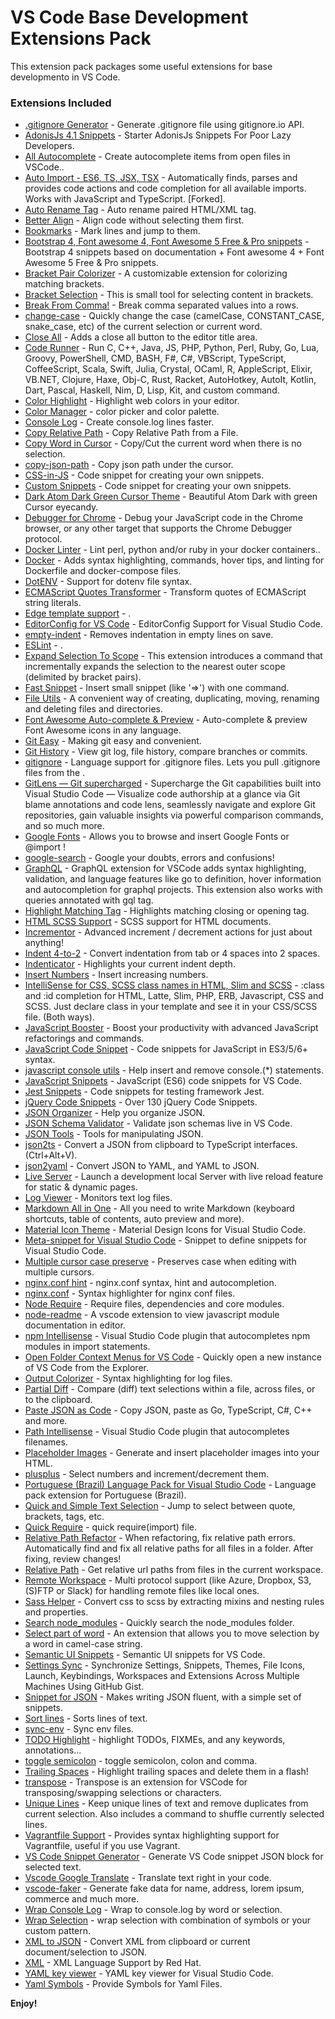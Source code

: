 # VS Code Base Development Extensions Pack

This extension pack packages some useful extensions for base developmento in VS Code.

### Extensions Included

- [.gitignore Generator](https://marketplace.visualstudio.com/items?itemName=piotrpalarz.vscode-gitignore-generator) - Generate .gitignore file using gitignore.io API.
- [AdonisJs 4.1 Snippets](https://marketplace.visualstudio.com/items?itemName=EmadFanaian.adonisjs-snippets) - Starter AdonisJs Snippets For Poor Lazy Developers.
- [All Autocomplete](https://marketplace.visualstudio.com/items?itemName=Atishay-Jain.All-Autocomplete) - Create autocomplete items from open files in VSCode..
- [Auto Import - ES6, TS, JSX, TSX](https://marketplace.visualstudio.com/items?itemName=NuclleaR.vscode-extension-auto-import) - Automatically finds, parses and provides code actions and code completion for all available imports. Works with JavaScript and TypeScript. [Forked].
- [Auto Rename Tag](https://marketplace.visualstudio.com/items?itemName=formulahendry.auto-rename-tag) - Auto rename paired HTML/XML tag.
- [Better Align](https://marketplace.visualstudio.com/items?itemName=wwm.better-align) - Align code without selecting them first.
- [Bookmarks](https://marketplace.visualstudio.com/items?itemName=alefragnani.Bookmarks) - Mark lines and jump to them.
- [Bootstrap 4, Font awesome 4, Font Awesome 5 Free & Pro snippets](https://marketplace.visualstudio.com/items?itemName=thekalinga.bootstrap4-vscode) - Bootstrap 4 snippets based on documentation + Font awesome 4 + Font Awesome 5 Free & Pro snippets.
- [Bracket Pair Colorizer](https://marketplace.visualstudio.com/items?itemName=CoenraadS.bracket-pair-colorizer) - A customizable extension for colorizing matching brackets.
- [Bracket Selection](https://marketplace.visualstudio.com/items?itemName=guosong.bracketselection) - This is small tool for selecting content in brackets.
- [Break From Comma!](https://marketplace.visualstudio.com/items?itemName=jzarzoso.break-from-comma) - Break comma separated values into a rows.
- [change-case](https://marketplace.visualstudio.com/items?itemName=wmaurer.change-case) - Quickly change the case (camelCase, CONSTANT_CASE, snake_case, etc) of the current selection or current word.
- [Close All](https://marketplace.visualstudio.com/items?itemName=benjpas.close-all) - Adds a close all button to the editor title area.
- [Code Runner](https://marketplace.visualstudio.com/items?itemName=formulahendry.code-runner) - Run C, C++, Java, JS, PHP, Python, Perl, Ruby, Go, Lua, Groovy, PowerShell, CMD, BASH, F#, C#, VBScript, TypeScript, CoffeeScript, Scala, Swift, Julia, Crystal, OCaml, R, AppleScript, Elixir, VB.NET, Clojure, Haxe, Obj-C, Rust, Racket, AutoHotkey, AutoIt, Kotlin, Dart, Pascal, Haskell, Nim, D, Lisp, Kit, and custom command.
- [Color Highlight](https://marketplace.visualstudio.com/items?itemName=naumovs.color-highlight) - Highlight web colors in your editor.
- [Color Manager](https://marketplace.visualstudio.com/items?itemName=RoyAction.color-manager) - color picker and color palette.
- [Console Log](https://marketplace.visualstudio.com/items?itemName=Luis.console-log) - Create console.log lines faster.
- [Copy Relative Path](https://marketplace.visualstudio.com/items?itemName=alexdima.copy-relative-path) - Copy Relative Path from a File.
- [Copy Word in Cursor](https://marketplace.visualstudio.com/items?itemName=alefragnani.copy-word) - Copy/Cut the current word when there is no selection.
- [copy-json-path](https://marketplace.visualstudio.com/items?itemName=nidu.copy-json-path) - Copy json path under the cursor.
- [CSS-in-JS](https://marketplace.visualstudio.com/items?itemName=paulmolluzzo.convert-css-in-js) - Code snippet for creating your own snippets.
- [Custom Snippets](https://marketplace.visualstudio.com/items?itemName=NgekNgok.vscode-custom-snippets) - Code snippet for creating your own snippets.
- [Dark Atom Dark Green Cursor Theme](https://marketplace.visualstudio.com/items?itemName=therealmarv.vscode-theme-dark-atom-dark-green-cursor) - Beautiful Atom Dark with green Cursor eyecandy.
- [Debugger for Chrome](https://marketplace.visualstudio.com/items?itemName=msjsdiag.debugger-for-chrome) - Debug your JavaScript code in the Chrome browser, or any other target that supports the Chrome Debugger protocol.
- [Docker Linter](https://marketplace.visualstudio.com/items?itemName=henriiik.docker-linter) - Lint perl, python and/or ruby in your docker containers..
- [Docker](https://marketplace.visualstudio.com/items?itemName=PeterJausovec.vscode-docker) - Adds syntax highlighting, commands, hover tips, and linting for Dockerfile and docker-compose files.
- [DotENV](https://marketplace.visualstudio.com/items?itemName=mikestead.dotenv) - Support for dotenv file syntax.
- [ECMAScript Quotes Transformer](https://marketplace.visualstudio.com/items?itemName=vilicvane.es-quotes) - Transform quotes of ECMAScript string literals.
- [Edge template support](https://marketplace.visualstudio.com/items?itemName=luongnd.edge) - .
- [EditorConfig for VS Code](https://marketplace.visualstudio.com/items?itemName=EditorConfig.EditorConfig) - EditorConfig Support for Visual Studio Code.
- [empty-indent](https://marketplace.visualstudio.com/items?itemName=DmitryDorofeev.empty-indent) - Removes indentation in empty lines on save.
- [ESLint](https://marketplace.visualstudio.com/items?itemName=dbaeumer.vscode-eslint) - .
- [Expand Selection To Scope](https://marketplace.visualstudio.com/items?itemName=vittorioromeo.expand-selection-to-scope) - This extension introduces a command that incrementally expands the selection to the nearest outer scope (delimited by bracket pairs).
- [Fast Snippet](https://marketplace.visualstudio.com/items?itemName=giyyapan.fast-snippet) - Insert small snippet (like '=>') with one command.
- [File Utils](https://marketplace.visualstudio.com/items?itemName=sleistner.vscode-fileutils) - A convenient way of creating, duplicating, moving, renaming and deleting files and directories.
- [Font Awesome Auto-complete & Preview](https://marketplace.visualstudio.com/items?itemName=Janne252.fontawesome-autocomplete) - Auto-complete & preview Font Awesome icons in any language.
- [Git Easy](https://marketplace.visualstudio.com/items?itemName=bibhasdn.git-easy) - Making git easy and convenient.
- [Git History](https://marketplace.visualstudio.com/items?itemName=donjayamanne.githistory) - View git log, file history, compare branches or commits.
- [gitignore](https://marketplace.visualstudio.com/items?itemName=codezombiech.gitignore) - Language support for .gitignore files. Lets you pull .gitignore files from the .
- [GitLens — Git supercharged](https://marketplace.visualstudio.com/items?itemName=eamodio.gitlens) - Supercharge the Git capabilities built into Visual Studio Code — Visualize code authorship at a glance via Git blame annotations and code lens, seamlessly navigate and explore Git repositories, gain valuable insights via powerful comparison commands, and so much more.
- [Google Fonts](https://marketplace.visualstudio.com/items?itemName=lior-chamla.google-fonts) - Allows you to browse and insert Google Fonts <link> or @import !
- [google-search](https://marketplace.visualstudio.com/items?itemName=kameshkotwani.google-search) - Google your doubts, errors and confusions!
- [GraphQL](https://marketplace.visualstudio.com/items?itemName=Prisma.vscode-graphql) - GraphQL extension for VSCode adds syntax highlighting, validation, and language features like go to definition, hover information and autocompletion for graphql projects. This extension also works with queries annotated with gql tag.
- [Highlight Matching Tag](https://marketplace.visualstudio.com/items?itemName=vincaslt.highlight-matching-tag) - Highlights matching closing or opening tag.
- [HTML SCSS Support](https://marketplace.visualstudio.com/items?itemName=P-de-Jong.vscode-html-scss) - SCSS support for HTML documents.
- [Incrementor](https://marketplace.visualstudio.com/items?itemName=nmsmith89.incrementor) - Advanced increment / decrement actions for just about anything!
- [Indent 4-to-2](https://marketplace.visualstudio.com/items?itemName=Compulim.indent4to2) - Convert indentation from tab or 4 spaces into 2 spaces.
- [Indenticator](https://marketplace.visualstudio.com/items?itemName=SirTori.indenticator) - Highlights your current indent depth.
- [Insert Numbers](https://marketplace.visualstudio.com/items?itemName=Asuka.insertnumbers) - Insert increasing numbers.
- [IntelliSense for CSS, SCSS class names in HTML, Slim and SCSS](https://marketplace.visualstudio.com/items?itemName=gencer.html-slim-scss-css-class-completion) - :class and :id completion for HTML, Latte, Slim, PHP, ERB, Javascript, CSS and SCSS. Just declare class in your template and see it in your CSS/SCSS file. (Both ways).
- [JavaScript Booster](https://marketplace.visualstudio.com/items?itemName=sburg.vscode-javascript-booster) - Boost your productivity with advanced JavaScript refactorings and commands.
- [JavaScript Code Snippet](https://marketplace.visualstudio.com/items?itemName=NicholasHsiang.vscode-javascript-snippet) - Code snippets for JavaScript in ES3/5/6+ syntax.
- [javascript console utils](https://marketplace.visualstudio.com/items?itemName=whtouche.vscode-js-console-utils) - Help insert and remove console.(\*) statements.
- [JavaScript Snippets](https://marketplace.visualstudio.com/items?itemName=nathanchapman.JavaScriptSnippets) - JavaScript (ES6) code snippets for VS Code.
- [Jest Snippets](https://marketplace.visualstudio.com/items?itemName=andys8.jest-snippets) - Code snippets for testing framework Jest.
- [jQuery Code Snippets](https://marketplace.visualstudio.com/items?itemName=donjayamanne.jquerysnippets) - Over 130 jQuery Code Snippets.
- [JSON Organizer](https://marketplace.visualstudio.com/items?itemName=rintoj.json-organizer) - Help you organize JSON.
- [JSON Schema Validator](https://marketplace.visualstudio.com/items?itemName=tberman.json-schema-validator) - Validate json schemas live in VS Code.
- [JSON Tools](https://marketplace.visualstudio.com/items?itemName=eriklynd.json-tools) - Tools for manipulating JSON.
- [json2ts](https://marketplace.visualstudio.com/items?itemName=GregorBiswanger.json2ts) - Convert a JSON from clipboard to TypeScript interfaces. (Ctrl+Alt+V).
- [json2yaml](https://marketplace.visualstudio.com/items?itemName=tuxtina.json2yaml) - Convert JSON to YAML, and YAML to JSON.
- [Live Server](https://marketplace.visualstudio.com/items?itemName=ritwickdey.LiveServer) - Launch a development local Server with live reload feature for static & dynamic pages.
- [Log Viewer](https://marketplace.visualstudio.com/items?itemName=berublan.vscode-log-viewer) - Monitors text log files.
- [Markdown All in One](https://marketplace.visualstudio.com/items?itemName=yzhang.markdown-all-in-one) - All you need to write Markdown (keyboard shortcuts, table of contents, auto preview and more).
- [Material Icon Theme](https://marketplace.visualstudio.com/items?itemName=PKief.material-icon-theme) - Material Design Icons for Visual Studio Code.
- [Meta-snippet for Visual Studio Code](https://marketplace.visualstudio.com/items?itemName=wmontalvo.vsc-meta-snippet) - Snippet to define snippets for Visual Studio Code.
- [Multiple cursor case preserve](https://marketplace.visualstudio.com/items?itemName=Cardinal90.multi-cursor-case-preserve) - Preserves case when editing with multiple cursors.
- [nginx.conf hint](https://marketplace.visualstudio.com/items?itemName=hangxingliu.vscode-nginx-conf-hint) - nginx.conf syntax, hint and autocompletion.
- [nginx.conf](https://marketplace.visualstudio.com/items?itemName=shanoor.vscode-nginx) - Syntax highlighter for nginx conf files.
- [Node Require](https://marketplace.visualstudio.com/items?itemName=tgreen7.vs-code-node-require) - Require files, dependencies and core modules.
- [node-readme](https://marketplace.visualstudio.com/items?itemName=bengreenier.vscode-node-readme) - A vscode extension to view javascript module documentation in editor.
- [npm Intellisense](https://marketplace.visualstudio.com/items?itemName=christian-kohler.npm-intellisense) - Visual Studio Code plugin that autocompletes npm modules in import statements.
- [Open Folder Context Menus for VS Code](https://marketplace.visualstudio.com/items?itemName=chrisdias.vscode-opennewinstance) - Quickly open a new instance of VS Code from the Explorer.
- [Output Colorizer](https://marketplace.visualstudio.com/items?itemName=IBM.output-colorizer) - Syntax highlighting for log files.
- [Partial Diff](https://marketplace.visualstudio.com/items?itemName=ryu1kn.partial-diff) - Compare (diff) text selections within a file, across files, or to the clipboard.
- [Paste JSON as Code](https://marketplace.visualstudio.com/items?itemName=quicktype.quicktype) - Copy JSON, paste as Go, TypeScript, C#, C++ and more.
- [Path Intellisense](https://marketplace.visualstudio.com/items?itemName=christian-kohler.path-intellisense) - Visual Studio Code plugin that autocompletes filenames.
- [Placeholder Images](https://marketplace.visualstudio.com/items?itemName=JakeWilson.vscode-placeholder-images) - Generate and insert placeholder images into your HTML.
- [plusplus](https://marketplace.visualstudio.com/items?itemName=ksmithut.plusplus) - Select numbers and increment/decrement them.
- [Portuguese (Brazil) Language Pack for Visual Studio Code](https://marketplace.visualstudio.com/items?itemName=MS-CEINTL.vscode-language-pack-pt-BR) - Language pack extension for Portuguese (Brazil).
- [Quick and Simple Text Selection](https://marketplace.visualstudio.com/items?itemName=dbankier.vscode-quick-select) - Jump to select between quote, brackets, tags, etc.
- [Quick Require](https://marketplace.visualstudio.com/items?itemName=milkmidi.vs-code-quick-require) - quick require(import) file.
- [Relative Path Refactor](https://marketplace.visualstudio.com/items?itemName=jakob101.relativepathrefactor) - When refactoring, fix relative path errors. Automatically find and fix all relative paths for all files in a folder. After fixing, review changes!
- [Relative Path](https://marketplace.visualstudio.com/items?itemName=jakob101.RelativePath) - Get relative url paths from files in the current workspace.
- [Remote Workspace](https://marketplace.visualstudio.com/items?itemName=mkloubert.vscode-remote-workspace) - Multi protocol support (like Azure, Dropbox, S3, (S)FTP or Slack) for handling remote files like local ones.
- [Sass Helper](https://marketplace.visualstudio.com/items?itemName=ramyaraoa.sass-helper) - Convert css to scss by extracting mixins and nesting rules and properties.
- [Search node_modules](https://marketplace.visualstudio.com/items?itemName=jasonnutter.search-node-modules) - Quickly search the node_modules folder.
- [Select part of word](https://marketplace.visualstudio.com/items?itemName=mlewand.select-part-of-word) - An extension that allows you to move selection by a word in camel-case string.
- [Semantic UI Snippets](https://marketplace.visualstudio.com/items?itemName=4tron.semantic-ui-snippets) - Semantic UI snippets for VS Code.
- [Settings Sync](https://marketplace.visualstudio.com/items?itemName=Shan.code-settings-sync) - Synchronize Settings, Snippets, Themes, File Icons, Launch, Keybindings, Workspaces and Extensions Across Multiple Machines Using GitHub Gist.
- [Snippet for JSON](https://marketplace.visualstudio.com/items?itemName=wmontalvo.vsc-jsonsnippets) - Makes writing JSON fluent, with a simple set of snippets.
- [Sort lines](https://marketplace.visualstudio.com/items?itemName=Tyriar.sort-lines) - Sorts lines of text.
- [sync-env](https://marketplace.visualstudio.com/items?itemName=dongido.sync-env) - Sync env files.
- [TODO Highlight](https://marketplace.visualstudio.com/items?itemName=wayou.vscode-todo-highlight) - highlight TODOs, FIXMEs, and any keywords, annotations...
- [toggle semicolon](https://marketplace.visualstudio.com/items?itemName=awesomektvn.toggle-semicolon) - toggle semicolon, colon and comma.
- [Trailing Spaces](https://marketplace.visualstudio.com/items?itemName=shardulm94.trailing-spaces) - Highlight trailing spaces and delete them in a flash!
- [transpose](https://marketplace.visualstudio.com/items?itemName=v4run.transpose) - Transpose is an extension for VSCode for transposing/swapping selections or characters.
- [Unique Lines](https://marketplace.visualstudio.com/items?itemName=bibhasdn.unique-lines) - Keep unique lines of text and remove duplicates from current selection. Also includes a command to shuffle currently selected lines.
- [Vagrantfile Support](https://marketplace.visualstudio.com/items?itemName=marcostazi.VS-code-vagrantfile) - Provides syntax highlighting support for Vagrantfile, useful if you use Vagrant.
- [VS Code Snippet Generator](https://marketplace.visualstudio.com/items?itemName=dkultasev.vs-code-snippet-generator) - Generate VS Code snippet JSON block for selected text.
- [Vscode Google Translate](https://marketplace.visualstudio.com/items?itemName=funkyremi.vscode-google-translate) - Translate text right in your code.
- [vscode-faker](https://marketplace.visualstudio.com/items?itemName=deerawan.vscode-faker) - Generate fake data for name, address, lorem ipsum, commerce and much more.
- [Wrap Console Log](https://marketplace.visualstudio.com/items?itemName=midnightsyntax.vscode-wrap-console-log) - Wrap to console.log by word or selection.
- [Wrap Selection](https://marketplace.visualstudio.com/items?itemName=konstantin.wrapSelection) - wrap selection with combination of symbols or your custom pattern.
- [XML to JSON](https://marketplace.visualstudio.com/items?itemName=buianhthang.xml2json) - Convert XML from clipboard or current document/selection to JSON.
- [XML](https://marketplace.visualstudio.com/items?itemName=redhat.vscode-xml) - XML Language Support by Red Hat.
- [YAML key viewer](https://marketplace.visualstudio.com/items?itemName=cybai.yaml-key-viewer) - YAML key viewer for Visual Studio Code.
- [Yaml Symbols](https://marketplace.visualstudio.com/items?itemName=Cronos87.yaml-symbols) - Provide Symbols for Yaml Files.

**Enjoy!**
